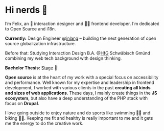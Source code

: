 # Hi nerds 👋

I’m Felix, an 🏓  interaction designer and 👨‍💻 frontend developer. I’m dedicated to Open Source and i18n.

**Currently:** Design Engineer @[inlang](https://github.com/inlang) – building the next generation of open source globalization infrastructure.

Before that: Studying Interaction Design B.A. @[HfG](https://www.hfg-gmuend.de/) Schwäbisch Gmünd combining my web tech background with design thinking.

**Bachelor Thesis:** [Stage](https://getstage.app) 🪩

**Open source** is at the heart of my work with a special focus on accessibility and performance. Well known for my expertise and leadership in frontend development, I worked with various clients in the past **creating all kinds and sizes of web applications**. These days, I mainly create things in the **JS ecosystem**, but also have a deep understanding of the PHP stack with focus on **Drupal**.

I love going outside to enjoy nature and do sports like swimming 🏊‍♂️ and biking 🚴‍♂️. Keeping me fit and healthy is really important to me and it gets me the energy to do the creative work.
